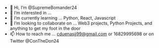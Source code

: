 - 👋 Hi, I’m @SupremeBomander24
- 👀 I’m interested in ...
- 🌱 I’m currently learning ... Python, React, Javascript
- 💞️ I’m looking to collaborate on ... Web3 projects, Python Projects, and anything to get my foot in the door
- 📫 How to reach me ... cduenasjj99@gmail.com or 16829995698 or on Twitter @ConTheDon24

<!---
SupremeBomander24/SupremeBomander24 is a ✨ special ✨ repository because its `README.md` (this file) appears on your GitHub profile.
You can click the Preview link to take a look at your changes.
--->
